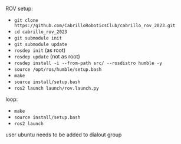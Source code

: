 ROV setup:

- `git clone https://github.com/CabrilloRoboticsClub/cabrillo_rov_2023.git`
- `cd cabrillo_rov_2023`
- `git submodule init`
- `git submodule update`
- `rosdep init` (as root)
- `rosdep update` (not as root)
- `rosdep install -i --from-path src/ --rosdistro humble -y`
- `source /opt/ros/humble/setup.bash`
- `make`
- `source install/setup.bash`
- `ros2 launch launch/rov.launch.py`

loop:
- `make`
- `source install/setup.bash`
- `ros2 launch`

user ubuntu needs to be added to dialout group
